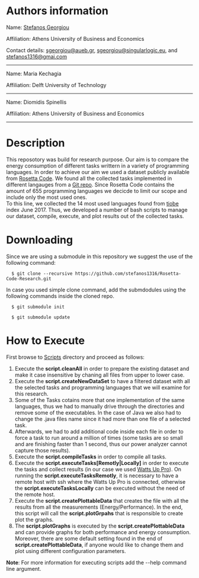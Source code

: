 # Authors information

Name: [Stefanos Georgiou](https://istlab.dmst.aueb.gr/content/members/sgeorgiou.html)

Affiliation: Athens University of Business and Economics

Contact details: sgeorgiou@aueb.gr, sgeorgiou@singularlogic.eu, and stefanos1316@gmai.com

-----------------------------------------------------------------------------------------

Name: Maria Kechagia

Affiliation: Delft University of Technology

-----------------------------------------------------------------------------------------

Name: Diomidis Spinellis

Affiliation: Athens University of Business and Economics

-----------------------------------------------------------------------------------------


# Description
This reposotory was build for research purpose. 
Our aim is to compare the energy consumption of different tasks writtern in a variety of programming languages. 
In order to achieve our aim we used a dataset publicly available from [Rosetta Code](http://rosettacode.org/wiki/Rosetta_Code).
We found all the collected tasks implemented in different langauges from a [Git repo](https://github.com/acmeism/RosettaCodeData). 
Since Rosetta Code contains the amount of 655 programming languages we decicde to limit our scope and include only the most used 
ones.  
To this line, we collected the 14 most used languages found from [tiobe](https://www.tiobe.com/tiobe-index/) index June 2017. 
Thus, we developed a number of bash scripts to manage our dataset, compile, execute, and plot results out of the collected tasks.

# Downloading
Since we are using a submodule in this repository we suggest the use of the following command:

      $ git clone --recursive https://github.com/stefanos1316/Rosetta-Code-Research.git

In case you used simple clone command, add the submdodules using the following commands inside the cloned repo.

      $ git submodule init

      $ git submodule update

# How to Execute
First browse to [Scripts](https://github.com/stefanos1316/Rosetta-Code-Research/tree/master/Scripts) directory and proceed as follows:

1) Execute the **script.cleanAll** in order to prepare the existing dataset and make it case insensitive by chaning all files from upper to lower case.
2) Execute the **script.createNewDataSet** to have a filtered dataset with all the selected tasks and programming languages that we will examine for this research.
3) Some of the Tasks cotains more that one implementation of the same languages, thus we had to manually drive through the directories and remove some of the 
   executables. In the case of Java we also had to change the .java files name since it had more than one file of a selected task.
4) Afterwards, we had to add additional code inside each file in order to force a task to run around a million of times (some tasks  are so small and are 
   finishing faster than 1 second, thus our power analyzer cannot capture those results).
5) Execute the **script.compileTasks** in order to compile all tasks.
6) Execute the **script.executeTasks[Remotly|Locally]** in order to execute the tasks and collect results (in our case we used [Watts Up Pro](https://www.wattsupmeters.com/secure/products.php?pn=0)).
   On running the **script.executeTasksRemotly**, it is necessary to have a remote host with ssh where the Watts Up Pro is connected, otherwise the **script.executeTasksLocally** can be executed without the need of the remote host.
7) Execute the **script.createPlottableData** that creates the file with all the results from all the measurements (Energy/Performance). In the end, this script will call the **script.plotGrpahs** that is responsible to create plot the graphs.
8) The **script.plotGraphs** is executed by the **script.createPlottableData** and can provide graphs for both performance and energy consumption. Moreover, there are some default setting found in the end of **script.createPlottableData**, if anyone would like to change them and plot using different configuration parameters.

**Note**: For more information for executing scripts add the --help command line argument.
